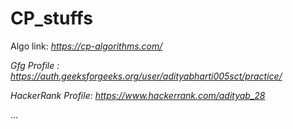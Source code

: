 # CP_stuffs

Algo link: _https://cp-algorithms.com/_

*Gfg Profile :* _https://auth.geeksforgeeks.org/user/adityabharti005sct/practice/_

*HackerRank Profile:* _https://www.hackerrank.com/adityab_28_

...

